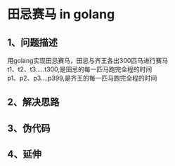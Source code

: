 # 田忌赛马 in golang

## 1、问题描述
用golang实现田忌赛马，田忌与齐王各出300匹马进行赛马  
t1、t2、t3.....t300,是田忌的每一匹马跑完全程的时间  
p1、p2、p3....p399,是齐王的每一匹马跑完全程的时间  

## 2、解决思路

## 3、伪代码

## 4、延伸